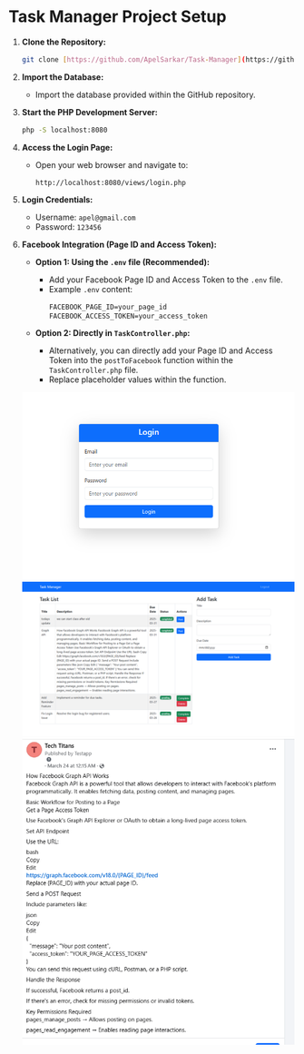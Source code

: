 # Task Manager Project Setup

1.  **Clone the Repository:**
    ```bash
    git clone [https://github.com/ApelSarkar/Task-Manager](https://github.com/ApelSarkar/Task-Manager)
    ```

2.  **Import the Database:**
    * Import the database provided within the GitHub repository.

3.  **Start the PHP Development Server:**
    ```bash
    php -S localhost:8080
    ```

4.  **Access the Login Page:**
    * Open your web browser and navigate to:
        ```
        http://localhost:8080/views/login.php
        ```

5.  **Login Credentials:**
    * Username: `apel@gmail.com`
    * Password: `123456`

6.  **Facebook Integration (Page ID and Access Token):**
    * **Option 1: Using the `.env` file (Recommended):**
        * Add your Facebook Page ID and Access Token to the `.env` file.
        * Example `.env` content:
            ```
            FACEBOOK_PAGE_ID=your_page_id
            FACEBOOK_ACCESS_TOKEN=your_access_token
            ```

    * **Option 2: Directly in `TaskController.php`:**
        * Alternatively, you can directly add your Page ID and Access Token into the `postToFacebook` function within the `TaskController.php` file.
        * Replace placeholder values within the function.


    ![login](images/login.png)
    ![dashboard](images/dashboard.png)
    ![FB page](images/fb_post.png)